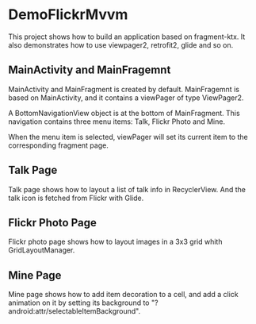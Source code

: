 # DemoFlickrMvvm
This project shows how to build an application based on fragment-ktx. It also demonstrates how to use viewpager2, retrofit2, glide and so on.

## MainActivity and MainFragemnt

MainActivity and MainFragment is created by default. MainFragemnt is based on MainActivity, and it contains a viewPager of type ViewPager2.

A BottomNavigationView object is at the bottom of MainFragment. This navigation contains three menu items: Talk, Flickr Photo and Mine.

When the menu item is selected, viewPager will set its current item to the corresponding fragment page.

## Talk Page

Talk page shows how to layout a list of talk info in  RecyclerView. And the talk icon is fetched from Flickr with Glide.

## Flickr Photo Page

Flickr photo page shows how to layout images in a 3x3 grid whith GridLayoutManager.

## Mine Page

Mine page shows how to add item decoration to a cell, and add a click animation on it by setting its background to "?android:attr/selectableItemBackground".

